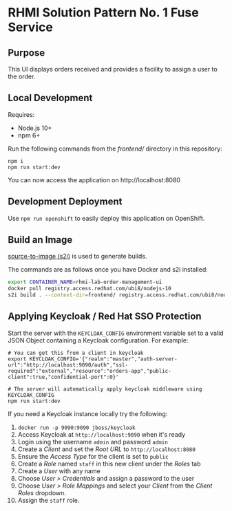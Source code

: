 # RHMI Solution Pattern No. 1 Fuse Service

## Purpose

This UI displays orders received and provides a facility to assign a user to
the order.

## Local Development

Requires:

* Node.js 10+
* npm 6+

Run the following commands from the *frontend/* directory in this repository:

```
npm i
npm run start:dev
```

You can now access the application on http://localhost:8080

## Development Deployment 

Use `npm run openshift` to easily deploy this application on OpenShift.

## Build an Image

[source-to-image (s2i)](https://docs.okd.io/latest/creating_images/s2i.html) is
used to generate builds.

The commands are as follows once you have Docker and s2i installed:

```bash
export CONTAINER_NAME=rhmi-lab-order-management-ui
docker pull registry.access.redhat.com/ubi8/nodejs-10
s2i build . --context-dir=frontend/ registry.access.redhat.com/ubi8/nodejs-10 $CONTAINER_NAME
```

## Applying Keycloak / Red Hat SSO Protection

Start the server with the `KEYCLOAK_CONFIG` environment variable set to a valid
JSON Object containing a Keycloak configuration. For example:

```
# You can get this from a client in keycloak
export KEYCLOAK_CONFIG='{"realm":"master","auth-server-url":"http://localhost:9090/auth","ssl-required":"external","resource":"orders-app","public-client":true,"confidential-port":0}'

# The server will automatically apply keycloak middleware using KEYCLOAK_CONFIG
npm run start:dev
```

If you need a Keycloak instance locally try the following:

1. `docker run -p 9090:9090 jboss/keycloak`
1. Access Keycloak at `http://localhost:9090` when it's ready
1. Login using the username `admin` and password `admin`
1. Create a *Client* and set the *Root URL* to `http://localhost:8080`
1. Ensure the *Access Type* for the client is set to `public`
1. Create a *Role* named `staff` in this new client under the *Roles* tab
1. Create a *User* with any name
1. Choose *User > Credentials* and assign a password to the user
1. Choose *User > Role Mappings* and select your *Client* from the *Client Roles* dropdown.
1. Assign the `staff` role.
